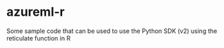 # azureml-r
Some sample code that can be used to use the Python SDK (v2) using the reticulate function in R
